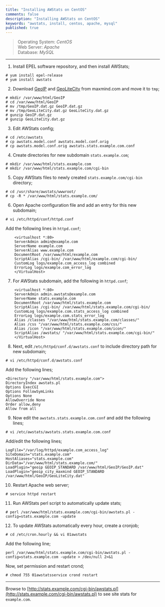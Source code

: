 ```yaml
---
title: "Installing AWStats on CentOS"
comments: false
description: "Installing AWStats on CentOS"
keywords: "awstats, install, centos, apache, mysql"
published: true
---
```

> Operating System: _CentOS_  
> Web Server: _Apache_  
> Database: _MySQL_  

___

1. Install EPEL software repository, and then install AWStats;
```
# yum install epel-release
# yum install awstats
```

2. Download [GeoIP](http://geolite.maxmind.com/download/geoip/database/GeoLiteCountry/GeoIP.dat.gz) and [GeoLiteCity](http://geolite.maxmind.com/download/geoip/database/GeoLiteCity.dat.gz) from maxmind.com and move it to `tmp`;
```
# mkdir /var/www/html/GeoIP
# cd /var/www/html/GeoIP
# mv /tmp/GeoIP.dat.gz GeoIP.dat.gz
# mv /tmp/GeoLiteCity.dat.gz GeoLiteCity.dat.gz
# gunzip GeoIP.dat.gz
# gunzip GeoLiteCity.dat.gz
```

3. Edit AWStats config;
```
# cd /etc/awstats
# cp awstats.model.conf awstats.model.conf.orig
# cp awstats.model.conf.orig awstats.stats.example.com.conf
```  

4. Create directories for new subdomain `stats.example.com`;
```
# mkdir /var/www/html/stats.example.com
# mkdir /var/www/html/stats.example.com/cgi-bin
```

5. Copy AWStats files to newly created `stats.example.com/cgi-bin` directory;
```
# cd /usr/share/awstats/wwwroot/
# cp -R * /var/www/html/stats.example.com/
```

6. Open Apache configuration file and add an entry for this new subdomain;
```
# vi /etc/httpd/conf/httpd.conf
```  
Add the following lines in `httpd.conf`;
```  
    <virtualhost *:80>
    ServerAdmin admin@example.com
    ServerName example.com
    ServerAlias www.example.com
    DocumentRoot /var/www/html/example.com
    ScriptAlias /cgi-bin/ /var/www/html/example.com/cgi-bin/
    CustomLog logs/example.com_access_log combined
    ErrorLog logs/example.com_error_log
    </VirtualHost>
```  

7. For AWStats subdomain, add the following in `httpd.conf`;
```
    <virtualhost *:80>
    ServerAdmin admin.awstats@example.com
    ServerName stats.example.com
    DocumentRoot /var/www/html/stats.example.com
    ScriptAlias /cgi-bin/ /var/www/html/stats.example.com/cgi-bin/
    CustomLog logs/example.com.stats_access_log combined
    ErrorLog logs/example.com.stats_error_log
    Alias /classes "/var/www/html/stats.example.com/classes/"
    Alias /css "/var/www/html/stats.example.com/css/"
    Alias /icon "/var/www/html/stats.example.com/icon/"
    ScriptAlias /awstats/ "/var/www/html/stats.example.com/cgi-bin/"
    </VirtualHost>
```  

8. Next, edit `/etc/httpd/conf.d/awstats.conf` to include directory path for new subdomain;
```
# vi /etc/httpd/conf.d/awstats.conf
```
Add the following lines;
```
<Directory "/var/www/html/stats.example.com">
DirectoryIndex awstats.pl
Options ExecCGI
Options FollowSymLinks
Options None
AllowOverride None
Order allow,deny
Allow from all
```

9. Now edit the `awstats.stats.example.com.conf` and add the following lines;
```
# vi /etc/awstats/awstats.stats.example.com.conf
```
Add/edit the following lines;
```
LogFile="/var/log/httpd/example.com_access_log"
SiteDomain="stats.example.com"
HostAliases="stats.example.com"
DirData="/var/www/html/stats.example.com/"
LoadPlugin="geoip GEOIP_STANDARD /var/www/html/GeoIP/GeoIP.dat"
LoadPlugin="geoip_city_maxmind GEOIP_STANDARD /var/www/html/GeoIP/GeoLiteCity.dat"
```

10. Restart Apache web server;
```
# service httpd restart
```

11. Run AWStats perl script to automatically update stats;
```
# perl /var/www/html/stats.example.com/cgi-bin/awstats.pl -config=stats.example.com -update
```


12. To update AWStats automatically every hour, create a cronjob;
```
# cd /etc/cron.hourly && vi 01awstats
```
Add the following line;
```
perl /var/www/html/stats.example.com/cgi-bin/awstats.pl -config=stats.example.com -update > /dev/null 2>&1
```
Now, set permission and restart crond;
```
# chmod 755 01awstatsservice crond restart
```

---

Browse to [http://stats.example.com/cgi-bin/awstats.pl](http://stats.example.com/cgi-bin/awstats.pl) to see site stats for  `example.com`.
